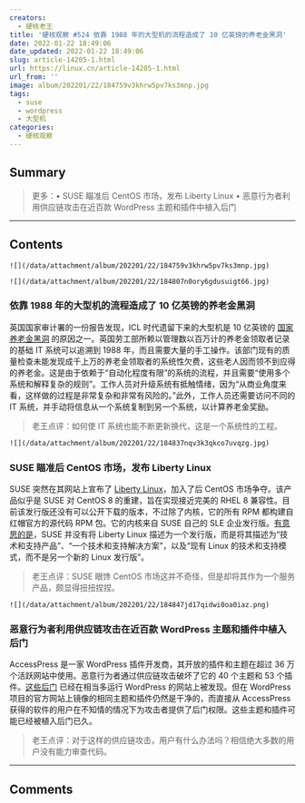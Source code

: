 ```yaml
---
creators:
  - 硬核老王
title: '硬核观察 #524 依靠 1988 年的大型机的流程造成了 10 亿英镑的养老金黑洞'
date: 2022-01-22 18:49:06
date_updated: 2022-01-22 18:49:06
slug: article-14205-1.html
url: https://linux.cn/article-14205-1.html
url_from: ''
image: album/202201/22/184759v3khrw5pv7ks3mnp.jpg
tags:
  - suse
  - wordpress
  - 大型机
categories:
  - 硬核观察
---
```


## Summary

> 更多：• SUSE 瞄准后 CentOS 市场，发布 Liberty Linux • 恶意行为者利用供应链攻击在近百款 WordPress 主题和插件中植入后门

***

<!-- more -->

## Contents

`![](/data/attachment/album/202201/22/184759v3khrw5pv7ks3mnp.jpg)`

`![](/data/attachment/album/202201/22/184807n0ory6gdusuigt66.jpg)`

### 依靠 1988 年的大型机的流程造成了 10 亿英镑的养老金黑洞

英国国家审计署的一份报告发现，ICL 时代遗留下来的大型机是 10 亿英镑的 [国家养老金黑洞](https://www.theregister.com/2022/01/21/dwp_1bn_pension_shortfall/) 的原因之一。英国劳工部所赖以管理数以百万计的养老金领取者记录的基础 IT 系统可以追溯到 1988 年，而且需要大量的手工操作。该部门现有的质量检查未能发现成千上万的养老金领取者的系统性欠费，这些老人因而领不到应得的养老金。这是由于依赖于“自动化程度有限”的系统的流程，并且需要“使用多个系统和解释复杂的规则”。工作人员对升级系统有抵触情绪，因为“从商业角度来看，这样做的过程是非常复杂和非常有风险的。”此外，工作人员还需要访问不同的 IT 系统，并手动将信息从一个系统复制到另一个系统，以计算养老金奖励。

> 
> 老王点评：如何使 IT 系统也能不断更新换代，这是一个系统性的工程。
> 
> 
> 

`![](/data/attachment/album/202201/22/184837nqv3k3qkco7uvqzg.jpg)`

### SUSE 瞄准后 CentOS 市场，发布 Liberty Linux

SUSE 突然在其网站上宣布了 [Liberty Linux](https://www.suse.com/c/suse-liberty-linux/)，加入了后 CentOS 市场争夺。该产品似乎是 SUSE 对 CentOS 8 的重建，旨在实现接近完美的 RHEL 8 兼容性。目前该发行版还没有可以公开下载的版本，不过除了内核，它的所有 RPM 都构建自红帽官方的源代码 RPM 包。它的内核来自 SUSE 自己的 SLE 企业发行版。[有意思的是](https://www.theregister.com/2022/01/20/suse_liberty_linux/)，SUSE 并没有将 Liberty Linux 描述为一个发行版，而是将其描述为“技术和支持产品”、“一个技术和支持解决方案”，以及“现有 Linux 的技术和支持模式，而不是另一个新的 Linux 发行版”。

> 
> 老王点评：SUSE 眼馋 CentOS 市场这并不奇怪，但是却将其作为一个服务产品，颇显得扭扭捏捏。
> 
> 
> 

`![](/data/attachment/album/202201/22/184847jd17qidwi0oa0iaz.png)`

### 恶意行为者利用供应链攻击在近百款 WordPress 主题和插件中植入后门

AccessPress 是一家 WordPress 插件开发商，其开放的插件和主题在超过 36 万个活跃网站中使用。恶意行为者通过供应链攻击破坏了它的 40 个主题和 53 个插件。[这些后门](https://arstechnica.com/information-technology/2022/01/supply-chain-attack-used-legitimate-wordpress-add-ons-to-backdoor-sites/) 已经在相当多运行 WordPress 的网站上被发现。但在 WordPress 项目的官方网站上镜像的相同主题和插件仍然是干净的，而直接从 AccessPress 获得的软件的用户在不知情的情况下为攻击者提供了后门权限。这些主题和插件可能已经被植入后门已久。

> 
> 老王点评：对于这样的供应链攻击，用户有什么办法吗？相信绝大多数的用户没有能力审查代码。
> 
> 
>

***

## Comments
